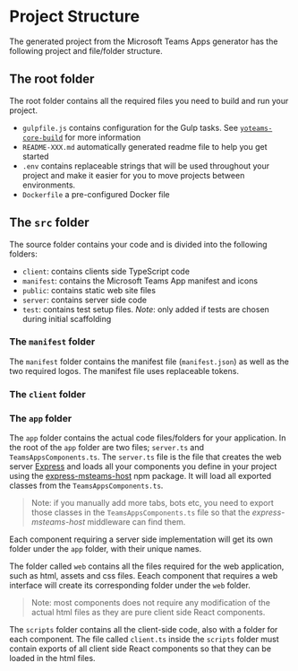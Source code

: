 # Project Structure

The generated project from the Microsoft Teams Apps generator has the following project and file/folder structure.

## The root folder

The root folder contains all the required files you need to build and run your project.

- `gulpfile.js` contains configuration for the Gulp tasks. See [`yoteams-core-build`]() for more information
- `README-XXX.md` automatically generated readme file to help you get started
- `.env` contains replaceable strings that will be used throughout your project and make it easier for you to move projects between environments.
- `Dockerfile` a pre-configured Docker file

## The `src` folder

The source folder contains your code and is divided into the following folders:

- `client`: contains clients side TypeScript code
- `manifest`: contains the Microsoft Teams App manifest and icons
- `public`: contains static web site files
- `server`: contains server side code
- `test`: contains test setup files. *Note*: only added if tests are chosen during initial scaffolding

### The `manifest` folder

The `manifest` folder contains the manifest file (`manifest.json`) as well as the two required logos. The manifest file uses replaceable tokens.

### The `client` folder


### The `app` folder

The `app` folder contains the actual code files/folders for your application. In the root of the `app` folder are two files; `server.ts` and `TeamsAppsComponents.ts`. The `server.ts` file is the file that creates the web server [Express](https://www.npmjs.com/package/express) and loads all your components you define in your project using the [express-msteams-host](https://www.npmjs.com/package/express-msteams-host) npm package. It will load all exported classes from the `TeamsAppsComponents.ts`. 

> Note: if you manually add more tabs, bots etc, you need to export those classes in the `TeamsAppsComponents.ts` file so that the *express-msteams-host* middleware can find them.

Each component requiring a server side implementation will get its own folder under the `app` folder, with their unique names. 

The folder called `web` contains all the files required for the web application, such as html, assets and css files. Eeach component that requires a web interface will create its corresponding folder under the `web` folder. 

> Note: most components does not require any modification of the actual html files as they are pure client side React components.

The `scripts` folder contains all the client-side code, also with a folder for each component. The file called `client.ts` inside the `scripts` folder must contain exports of all client side React components so that they can be loaded in the html files.
